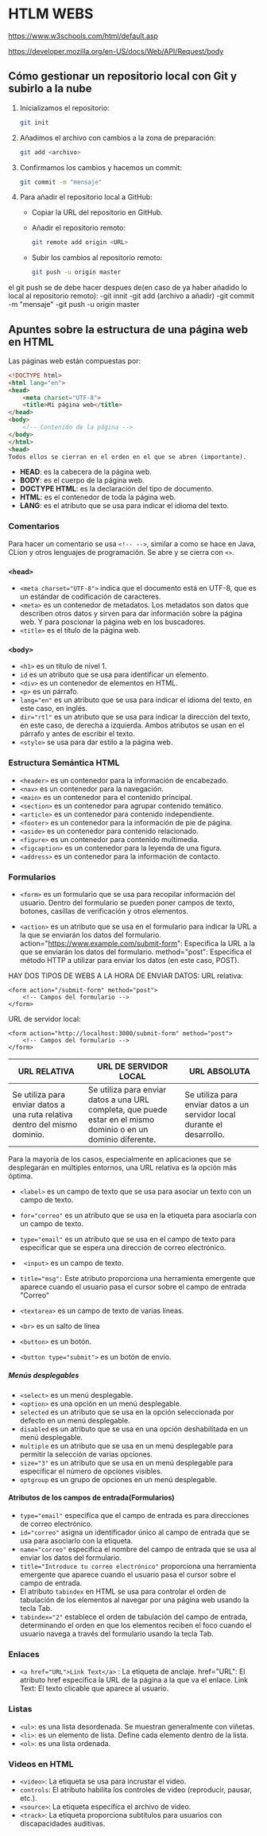# HTLM  WEBS 

https://www.w3schools.com/html/default.asp

https://developer.mozilla.org/en-US/docs/Web/API/Request/body

## Cómo gestionar un repositorio local con Git y subirlo a la nube

1. Inicializamos el repositorio:
    ```bash
    git init
    ```

2. Añadimos el archivo con cambios a la zona de preparación:
    ```bash
    git add <archivo>
    ```

3. Confirmamos los cambios y hacemos un commit:
    ```bash
    git commit -m "mensaje"
    ```

4. Para añadir el repositorio local a GitHub:
    - Copiar la URL del repositorio en GitHub.
    - Añadir el repositorio remoto:
        ```bash
        git remote add origin <URL>
        ```
   
    - Subir los cambios al repositorio remoto:
        ```bash
        git push -u origin master
        ```
el git push se de debe hacer despues de(en caso de ya haber añadido lo local al repositorio remoto):
-git innit
-git add (archivo a añadir)
-git commit -m "mensaje"
-git push -u origin master


## Apuntes sobre la estructura de una página web en HTML

Las páginas web están compuestas por:

```html
<!DOCTYPE html>
<html lang="en">
<head>
    <meta charset="UTF-8">
    <title>Mi página web</title>
</head>
<body>
    <!-- Contenido de la página -->
</body>
</html>
<head>
Todos ellos se cierran en el orden en el que se abren (importante).
```

- **HEAD**: es la cabecera de la página web.
- **BODY**: es el cuerpo de la página web.
- **DOCTYPE HTML**: es la declaración del tipo de documento.
- **HTML**: es el contenedor de toda la página web.
- **LANG**: es el atributo que se usa para indicar el idioma del texto.

### Comentarios

Para hacer un comentario se usa `<!-- -->`, similar a como se hace en Java, CLion y otros lenguajes de programación. Se abre y se cierra con `<>`.


### `<head>`

- `<meta charset="UTF-8">` indica que el documento está en UTF-8, que es un estándar de codificación de caracteres.
- `<meta>` es un contenedor de metadatos. Los metadatos son datos que describen otros datos y sirven para dar información sobre la página web. Y para poscionar la página web en los buscadores.
- `<title>` es el título de la página web.




### `<body>`

- `<h1>` es un título de nivel 1.
- `id` es un atributo que se usa para identificar un elemento.
- `<div>` es un contenedor de elementos en HTML.
- `<p>` es un párrafo.
- `lang="en"` es un atributo que se usa para indicar el idioma del texto, en este caso, en inglés.
- `dir="rtl"` es un atributo que se usa para indicar la dirección del texto, en este caso, de derecha a izquierda. Ambos atributos se usan en el párrafo y antes de escribir el texto.
- `<style>` se usa para dar estilo a la página web.

### Estructura Semántica HTML 

- `<header>` es un contenedor para la información de encabezado.
- `<nav>` es un contenedor para la navegación.
- `<main>` es un contenedor para el contenido principal.
- `<section>` es un contenedor para agrupar contenido temático.
- `<article>` es un contenedor para contenido independiente.
- `<footer>` es un contenedor para la información de pie de página.
- `<aside>` es un contenedor para contenido relacionado.
- `<figure>` es un contenedor para contenido multimedia.
- `<figcaption>` es un contenedor para la leyenda de una figura.
- `<address>` es un contenedor para la información de contacto.


### Formularios
- `<form>` es un formulario que se usa para recopilar información del usuario. Dentro del formulario se pueden poner campos de texto, botones, casillas de verificación y otros elementos.

-  `<action>` es un atributo que se usa en el formulario para indicar la URL a la que se enviarán los datos del formulario.
   action="https://www.example.com/submit-form": Especifica la URL a la que se enviarán los datos del formulario.
   method="post": Especifica el método HTTP a utilizar para enviar los datos (en este caso, POST).

HAY DOS TIPOS DE WEBS A LA HORA DE ENVIAR DATOS:
URL relativa:
```
<form action="/submit-form" method="post">
    <!-- Campos del formulario -->
</form>
```

URL de servidor local:

```
<form action="http://localhost:3000/submit-form" method="post">
    <!-- Campos del formulario -->
</form>
```

| URL RELATIVA  | URL DE SERVIDOR LOCAL | URL ABSOLUTA  |
|---------------|-----------------------|---------------|
| Se utiliza para enviar datos a una ruta relativa dentro del mismo dominio. | Se utiliza para enviar datos a una URL completa, que puede estar en el mismo dominio o en un dominio diferente.        | Se utiliza para enviar datos a un servidor local durante el desarrollo.  |
Para la mayoría de los casos, especialmente en aplicaciones que se desplegarán en múltiples entornos, una URL relativa es la opción más óptima.


- `<label>` es un campo de texto que se usa para asociar un texto con un campo de texto.

- `for="correo"` es un atributo que se usa en la etiqueta para asociarla con un campo de texto.

- `type="email"` es un atributo que se usa en el campo de texto para especificar que se espera una dirección de correo electrónico.
- ` <input>` es un campo de texto.

- `title="msg":` Este atributo proporciona una herramienta emergente que aparece 
cuando el usuario pasa el cursor sobre el campo de entrada "Correo"

- `<textarea>` es un campo de texto de varias líneas.

- `<br>` es un salto de línea

- `<button>` es un botón.

- `<button type="submit">` es un botón de envío.

##### Menús desplegables
- `<select>` es un menú desplegable.
- `<option>` es una opción en un menú desplegable.
- `selected` es un atributo que se usa en la opción seleccionada por defecto en un menú desplegable.
- `disabled` es un atributo que se usa en una opción deshabilitada en un menú desplegable.
- `multiple` es un atributo que se usa en un menú desplegable para permitir la selección de varias opciones.
- `size="3"` es un atributo que se usa en un menú desplegable para especificar el número de opciones visibles.
- `optgroup` es un grupo de opciones en un menú desplegable.


#### Atributos de los campos de entrada(Formularios)

- `type="email"` especifica que el campo de entrada es para direcciones de correo electrónico.
- `id="correo"` asigna un identificador único al campo de entrada que se usa para asociarlo con la etiqueta.
- `name="correo"` especifica el nombre del campo de entrada que se usa al enviar los datos del formulario.
- `title="Introduce tu correo electrónico"` proporciona una herramienta emergente que aparece cuando el usuario pasa el cursor sobre el campo de entrada.
- El atributo `tabindex` en HTML se usa para controlar el orden de tabulación de los elementos al navegar por una página web usando la tecla Tab.
- `tabindex="2"` establece el orden de tabulación del campo de entrada, determinando el orden en que los elementos reciben el foco cuando el usuario navega a través del formulario usando la tecla Tab.


### Enlaces
- `<a href="URL">Link Text</a>`
<a>: La etiqueta de anclaje.
href="URL": El atributo href especifica la URL de la página a la que va el enlace.
Link Text: El texto clicable que aparece al usuario.

### Listas

- `<ul>`: es una lista desordenada. Se muestran generalmente con viñetas.
- `<li>`: es un elemento de lista. Define cada elemento dentro de la lista.
- `<ol>`: es una lista ordenada.

### Videos en HTML

- `<video>`: La etiqueta se usa para incrustar el video.
- `controls`: El atributo habilita los controles de video (reproducir, pausar, etc.).
- `<source>`: La etiqueta especifica el archivo de video.
- `<track>`: La etiqueta proporciona subtítulos para usuarios con discapacidades auditivas.



